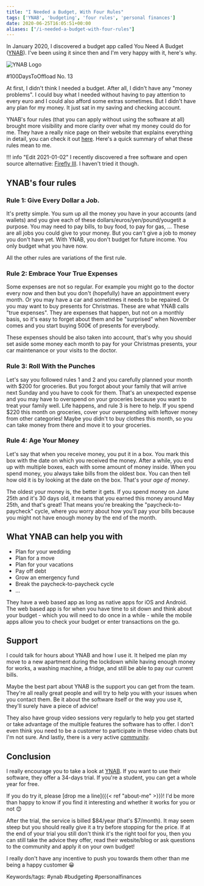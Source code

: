 ```yaml
---
title: "I Needed a Budget, With Four Rules"
tags: ['YNAB', 'budgeting', 'four rules', 'personal finances']
date: 2020-06-25T16:05:51+00:00
aliases: ["/i-needed-a-budget-with-four-rules"]
---
```

In January 2020, I discovered a budget app called You Need A Budget ([YNAB](https://youneedabudget.com/)). I've been using it since then and I'm very happy with it, here's why.

![YNAB Logo](20.svg)

#100DaysToOffload No. 13<!--more-->

At first, I didn't think I needed a budget. After all, I didn't have any "money problems". I could buy what I needed without having to pay attention to every euro and I could also afford some extras sometimes. But I didn't have any plan for my money. It just sat in my saving and checking account.

YNAB's four rules (that you can apply without using the software at all) brought more visibility and more clarity over what my money could do for me. They have a really nice page on their website that explains everything in detail, you can check it out [here](https://www.youneedabudget.com/the-four-rules/). Here's a quick summary of what these rules mean to me.

!!! info "Edit 2021-01-02"
    I recently discovered a free software and open source alternative: [Firefly III](https://www.firefly-iii.org/). I haven't tried it though.

## YNAB's four rules
### Rule 1: Give Every Dollar a Job.

It's pretty simple. You sum up all the money you have in your accounts (and wallets) and you give each of these dollars/euros/yen/pound/yougetit a purpose. You may need to pay bills, to buy food, to pay for gas, ... These are all jobs you could give to your money. But you can't give a job to money you don't have yet. With YNAB, you don't budget for future income. You only budget what you have now.

All the other rules are variations of the first rule.

### Rule 2: Embrace Your True Expenses

Some expenses are not so regular. For example you might go to the doctor every now and then but you don't (hopefully) have an appointment every month. Or you may have a car and sometimes it needs to be repaired. Or you may want to buy presents for Christmas. These are what YNAB calls "true expenses". They are expenses that happen, but not on a monthly basis, so it's easy to forget about them and be "surprised" when November comes and you start buying 500€ of presents for everybody.

These expenses should be also taken into account, that's why you should set aside some money each month to pay for your Christmas presents, your car maintenance or your visits to the doctor.

### Rule 3: Roll With the Punches

Let's say you followed rules 1 and 2 and you carefully planned your month with $200 for groceries. But you forgot about your family that will arrive next Sunday and you have to cook for them. That's an unexpected expense and you may have to overspend on your groceries because you want to treat your family well. Life happens, and rule 3 is here to help. If you spend $220 this month on groceries, cover your overspending with leftover money from other categories! Maybe you didn't to buy clothes this month, so you can take money from there and move it to your groceries.

### Rule 4: Age Your Money

Let's say that when you receive money, you put it in a box. You mark this box with the date on which you received the money. After a while, you end up with multiple boxes, each with some amount of money inside. When you spend money, you always take bills from the oldest box. You can then tell how old it is by looking at the date on the box. That's your *age of money*.

The oldest your money is, the better it gets. If you spend money on June 25th and it's 30 days old, it means that you earned this money around May 25th, and that's great! That means you're breaking the "paycheck-to-paycheck" cycle, where you worry about how you'll pay your bills because you might not have enough money by the end of the month.

## What YNAB can help you with

* Plan for your wedding
* Plan for a move
* Plan for your vacations
* Pay off debt
* Grow an emergency fund
* Break the paycheck-to-paycheck cycle
* ...

They have a web based app as long as native apps for iOS and Android. The web based app is for when you have time to sit down and think about your budget - which you will need to do once in a while - while the mobile apps allow you to check your budget or enter transactions on the go.

## Support

I could talk for hours about YNAB and how I use it. It helped me plan my move to a new apartment during the lockdown while having enough money for works, a washing machine, a fridge, and still be able to pay our current bills.

Maybe the best part about YNAB is the support you can get from the team. They're all really great people and will try to help you with your issues when you contact them. Be it about the software itself or the way you use it, they'll surely have a piece of advice!

They also have group video sessions very regularly to help you get started or take advantage of the multiple features the software has to offer. I don't even think you need to be a customer to participate in these video chats but I'm not sure. And lastly, there is a very active [community](https://support.youneedabudget.com/category/community).

## Conclusion

I really encourage you to take a look at [YNAB](https://www.youneedabudget.com/). If you want to use their software, they offer a 34-days trial. If you're a student, you can get a whole year for free.

If you do try it, please [drop me a line]({{< ref "about-me" >}})! I'd be more than happy to know if you find it interesting and whether it works for you or not 😊

After the trial, the service is billed $84/year (that's $7/month). It may seem steep but you should really give it a try before stopping for the price. If at the end of your trial you still don't think it's the right tool for you, then you can still take the advice they offer, read their website/blog or ask questions to the community and apply it on your own budget!

I really don't have any incentive to push you towards them other than me being a happy customer 😀

Keywords/tags:
#ynab #budgeting #personalfinances
